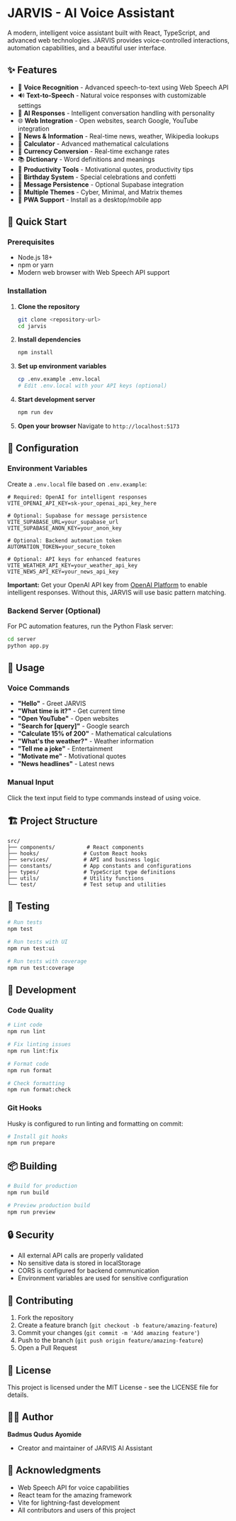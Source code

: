# JARVIS - AI Voice Assistant

A modern, intelligent voice assistant built with React, TypeScript, and advanced web technologies. JARVIS provides voice-controlled interactions, automation capabilities, and a beautiful user interface.

## ✨ Features

- 🎤 **Voice Recognition** - Advanced speech-to-text using Web Speech API
- 🔊 **Text-to-Speech** - Natural voice responses with customizable settings
- 🤖 **AI Responses** - Intelligent conversation handling with personality
- 🌐 **Web Integration** - Open websites, search Google, YouTube integration
- 📰 **News & Information** - Real-time news, weather, Wikipedia lookups
- 🧮 **Calculator** - Advanced mathematical calculations
- 💱 **Currency Conversion** - Real-time exchange rates
- 📚 **Dictionary** - Word definitions and meanings
- 🎯 **Productivity Tools** - Motivational quotes, productivity tips
- 🎉 **Birthday System** - Special celebrations and confetti
- 💾 **Message Persistence** - Optional Supabase integration
- 🎨 **Multiple Themes** - Cyber, Minimal, and Matrix themes
- 📱 **PWA Support** - Install as a desktop/mobile app

## 🚀 Quick Start

### Prerequisites

- Node.js 18+ 
- npm or yarn
- Modern web browser with Web Speech API support

### Installation

1. **Clone the repository**
   ```bash
   git clone <repository-url>
   cd jarvis
   ```

2. **Install dependencies**
   ```bash
   npm install
   ```

3. **Set up environment variables**
   ```bash
   cp .env.example .env.local
   # Edit .env.local with your API keys (optional)
   ```

4. **Start development server**
   ```bash
   npm run dev
   ```

5. **Open your browser**
   Navigate to `http://localhost:5173`

## 🔧 Configuration

### Environment Variables

Create a `.env.local` file based on `.env.example`:

```env
# Required: OpenAI for intelligent responses
VITE_OPENAI_API_KEY=sk-your_openai_api_key_here

# Optional: Supabase for message persistence
VITE_SUPABASE_URL=your_supabase_url
VITE_SUPABASE_ANON_KEY=your_anon_key

# Optional: Backend automation token
AUTOMATION_TOKEN=your_secure_token

# Optional: API keys for enhanced features
VITE_WEATHER_API_KEY=your_weather_api_key
VITE_NEWS_API_KEY=your_news_api_key
```

**Important:** Get your OpenAI API key from [OpenAI Platform](https://platform.openai.com/api-keys) to enable intelligent responses. Without this, JARVIS will use basic pattern matching.

### Backend Server (Optional)

For PC automation features, run the Python Flask server:

```bash
cd server
python app.py
```

## 🎯 Usage

### Voice Commands

- **"Hello"** - Greet JARVIS
- **"What time is it?"** - Get current time
- **"Open YouTube"** - Open websites
- **"Search for [query]"** - Google search
- **"Calculate 15% of 200"** - Mathematical calculations
- **"What's the weather?"** - Weather information
- **"Tell me a joke"** - Entertainment
- **"Motivate me"** - Motivational quotes
- **"News headlines"** - Latest news

### Manual Input

Click the text input field to type commands instead of using voice.

## 🏗️ Project Structure

```
src/
├── components/          # React components
├── hooks/              # Custom React hooks
├── services/           # API and business logic
├── constants/          # App constants and configurations
├── types/              # TypeScript type definitions
├── utils/              # Utility functions
└── test/               # Test setup and utilities
```

## 🧪 Testing

```bash
# Run tests
npm test

# Run tests with UI
npm run test:ui

# Run tests with coverage
npm run test:coverage
```

## 🎨 Development

### Code Quality

```bash
# Lint code
npm run lint

# Fix linting issues
npm run lint:fix

# Format code
npm run format

# Check formatting
npm run format:check
```

### Git Hooks

Husky is configured to run linting and formatting on commit:

```bash
# Install git hooks
npm run prepare
```

## 📦 Building

```bash
# Build for production
npm run build

# Preview production build
npm run preview
```

## 🔒 Security

- All external API calls are properly validated
- No sensitive data is stored in localStorage
- CORS is configured for backend communication
- Environment variables are used for sensitive configuration

## 🤝 Contributing

1. Fork the repository
2. Create a feature branch (`git checkout -b feature/amazing-feature`)
3. Commit your changes (`git commit -m 'Add amazing feature'`)
4. Push to the branch (`git push origin feature/amazing-feature`)
5. Open a Pull Request

## 📄 License

This project is licensed under the MIT License - see the LICENSE file for details.

## 👨‍💻 Author

**Badmus Qudus Ayomide**
- Creator and maintainer of JARVIS AI Assistant

## 🙏 Acknowledgments

- Web Speech API for voice capabilities
- React team for the amazing framework
- Vite for lightning-fast development
- All contributors and users of this project
